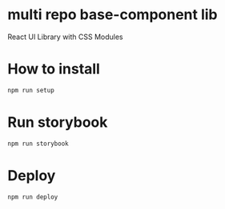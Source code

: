 # multi repo base-component lib

React UI Library with CSS Modules

# How to install

```sh
npm run setup
```

# Run storybook

```sh
npm run storybook
```

# Deploy

```sh
npm run deploy
```
